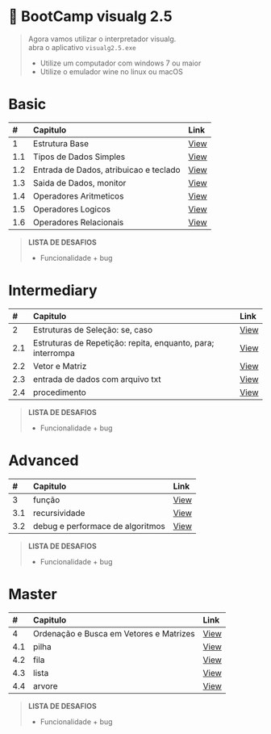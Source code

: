 #  :card_index: BootCamp visualg 2.5   
> Agora vamos utilizar o interpretador visualg.  
> abra o aplicativo `visualg2.5.exe`
> * Utilize um computador com windows 7 ou maior
> * Utilize o emulador wine no linux ou macOS

# Basic
| # | Capitulo | Link |
|:---|:---|:---|
| 1   | Estrutura Base | [View](1.basic.md/1.0.md) |
| 1.1 | Tipos de Dados Simples | [View](1.basic.md/1.1.md) |
| 1.2 | Entrada de Dados, atribuicao e teclado| [View](1.basic.md/1.2.md) |
| 1.3 | Saida de Dados, monitor  | [View](1.basic.md/1.3.md) |
| 1.4 | Operadores Aritmeticos | [View](1.basic.md/1.4.md) |
| 1.5 | Operadores Logicos | [View](1.basic.md/1.5.md) |
| 1.6 | Operadores Relacionais| [View](1.basic.md/1.6.md) |
> **LISTA DE DESAFIOS**
> * Funcionalidade + bug

# Intermediary
| # | Capitulo | Link |
|:---|:---|:---|
| 2   | Estruturas de Seleção: se, caso | [View](#) |
| 2.1 | Estruturas de Repetição: repita, enquanto, para; interrompa | [View](#) |
| 2.2 | Vetor e Matriz | [View](#) |
| 2.3 | entrada de dados com arquivo txt | [View](#) |
| 2.4 | procedimento | [View](#) |
> **LISTA DE DESAFIOS**
> * Funcionalidade + bug


# Advanced
| # | Capitulo | Link |
|:---|:---|:---|
| 3   | função | [View](#) |
| 3.1 | recursividade | [View](#) |
| 3.2 | debug e performace de algoritmos | [View](#) |
> **LISTA DE DESAFIOS**
> * Funcionalidade + bug


# Master
| # | Capitulo | Link |
|:---|:---|:---|
| 4   | Ordenação e Busca em Vetores e Matrizes| [View](#) |
| 4.1 | pilha | [View](#) |
| 4.2 | fila | [View](#) |
| 4.3 | lista | [View](#) |
| 4.4 | arvore | [View](#) |
> **LISTA DE DESAFIOS**
> * Funcionalidade + bug


